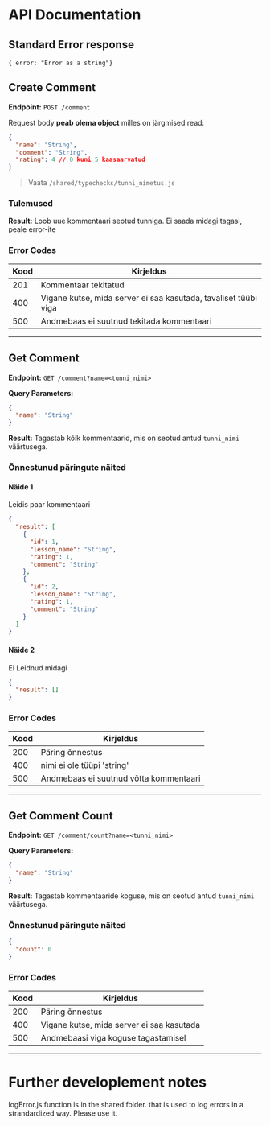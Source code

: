 # API Documentation

## Standard Error response

`{ error: "Error as a string"}`

## Create Comment

**Endpoint:** `POST /comment`

Request body **peab olema object** milles on järgmised read:

```json
{
  "name": "String",
  "comment": "String",
  "rating": 4 // 0 kuni 5 kaasaarvatud
}
```

> Vaata `/shared/typechecks/tunni_nimetus.js`

### Tulemused

**Result:** Loob uue kommentaari seotud tunniga. Ei saada midagi tagasi, peale error-ite

### Error Codes

| Kood | Kirjeldus                                                       |
| ---- | --------------------------------------------------------------- |
| 201  | Kommentaar tekitatud                                            |
| 400  | Vigane kutse, mida server ei saa kasutada, tavaliset tüübi viga |
| 500  | Andmebaas ei suutnud tekitada kommentaari                       |

---

## Get Comment

**Endpoint:** `GET /comment?name=<tunni_nimi>`

**Query Parameters:**

```json
{
  "name": "String"
}
```

**Result:** Tagastab kõik kommentaarid, mis on seotud antud `tunni_nimi` väärtusega.

### Õnnestunud päringute näited

#### Näide 1

Leidis paar kommentaari

```json
{
  "result": [
    {
      "id": 1,
      "lesson_name": "String",
      "rating": 1,
      "comment": "String"
    },
    {
      "id": 2,
      "lesson_name": "String",
      "rating": 1,
      "comment": "String"
    }
  ]
}
```

#### Näide 2

Ei Leidnud midagi

```json
{
  "result": []
}
```

### Error Codes

| Kood | Kirjeldus                              |
| ---- | -------------------------------------- |
| 200  | Päring õnnestus                        |
| 400  | nimi ei ole tüüpi 'string'             |
| 500  | Andmebaas ei suutnud võtta kommentaari |

---

## Get Comment Count

**Endpoint:** `GET /comment/count?name=<tunni_nimi>`

**Query Parameters:**

```json
{
  "name": "String"
}
```

**Result:** Tagastab kommentaaride koguse, mis on seotud antud `tunni_nimi` väärtusega.

### Õnnestunud päringute näited

```json
{
  "count": 0
}
```

### Error Codes

| Kood | Kirjeldus                                 |
| ---- | ----------------------------------------- |
| 200  | Päring õnnestus                           |
| 400  | Vigane kutse, mida server ei saa kasutada |
| 500  | Andmebaasi viga koguse tagastamisel       |

---

# Further developlement notes

logError.js function is in the shared folder.
that is used to log errors in a strandardized way. Please use it.
